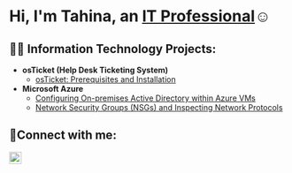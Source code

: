 <h1>Hi, I'm Tahina, an <a href="https://linkedin.com/in/tahinajamison">IT Professional</a>☺</h1>

<h2>👨‍💻 Information Technology Projects:</h2>

- <b>osTicket (Help Desk Ticketing System)</b>
  - [osTicket: Prerequisites and Installation](https://github.com/tahinajamison/osticket-prereqs)
- <b>Microsoft Azure</b>
  - [Configuring On-premises Active Directory within Azure VMs](https://github.com/tahinajamison/configure-ad)
  - [Network Security Groups (NSGs) and Inspecting Network Protocols](https://github.com/tahinajamison/azure-network-protocols)

<h2>🤳Connect with me:</h2>

[<img align="left" alt="tahinajamison | LinkedIn" width="22px" src="https://cdn.jsdelivr.net/npm/simple-icons@v3/icons/linkedin.svg" />][linkedin]

[linkedin]: https://linkedin.com/in/tahinajamison
